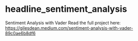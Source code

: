 # headline_sentiment_analysis
Sentiment Analysis with Vader
Read the full project here: https://gilesdean.medium.com/sentiment-analysis-with-vader-89c0ae6b8df6
